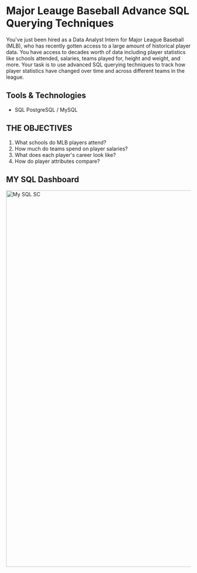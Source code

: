 # Major Leauge Baseball Advance SQL Querying Techniques

You've just been hired as a Data Analyst Intern for Major League Baseball (MLB), who has recently gotten access to a large amount of historical player data.
You have access to decades worth of data including player statistics like schools attended, salaries, teams played for, height and weight, and more.
Your task is to use advanced SQL querying techniques to track how player statistics have changed over time and across different teams in the league.

## Tools & Technologies
- SQL PostgreSQL / MySQL

## THE OBJECTIVES
1. What schools do MLB players attend?
2. How much do teams spend on player salaries?
3. What does each player's career look like?
4. How do player attributes compare?

## MY SQL Dashboard
<img width="1919" height="1025" alt="My SQL SC" src="https://github.com/user-attachments/assets/8a2a8b6c-c98d-4d54-b96a-b3fb957ed44d" />







